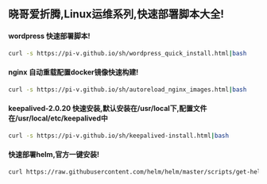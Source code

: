 ## 晓哥爱折腾,Linux运维系列,快速部署脚本大全!

#### wordpress 快速部署脚本!
```sh
curl -s https://pi-v.github.io/sh/wordpress_quick_install.html|bash
```
#### nginx 自动重载配置docker镜像快速构建!
```sh
curl -s https://pi-v.github.io/sh/autoreload_nginx_images.html|bash
```
#### keepalived-2.0.20 快速安装,默认安装在/usr/local下,配置文件在/usr/local/etc/keepalived中
```sh
curl -s https://pi-v.github.io/sh/keepalived-install.html|bash
```
#### 快速部署helm,官方一键安装!
```sh
curl https://raw.githubusercontent.com/helm/helm/master/scripts/get-helm-3 | bash
```
